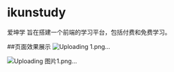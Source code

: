 # ikunstudy
爱坤学 旨在搭建一个前端的学习平台，包括付费和免费学习。

##页面效果展示
![Uploading 1.png…]()

![Uploading 图片1.png…]()







